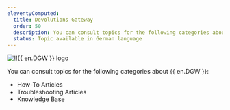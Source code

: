 ```yaml
---
eleventyComputed:
  title: Devolutions Gateway
  order: 50
  description: You can consult topics for the following categories about {{ en.DGW }}':' How-To Articles, Troubleshooting Articles and Knowledge Base
  status: Topic available in German language
---
```


![!!{{ en.DGW }} logo](https://webdevolutions.blob.core.windows.net/images/projects/gateway/logos/gateway-color-shadow.svg)

You can consult topics for the following categories about {{ en.DGW }}:

- How-To Articles
- Troubleshooting Articles
- Knowledge Base
